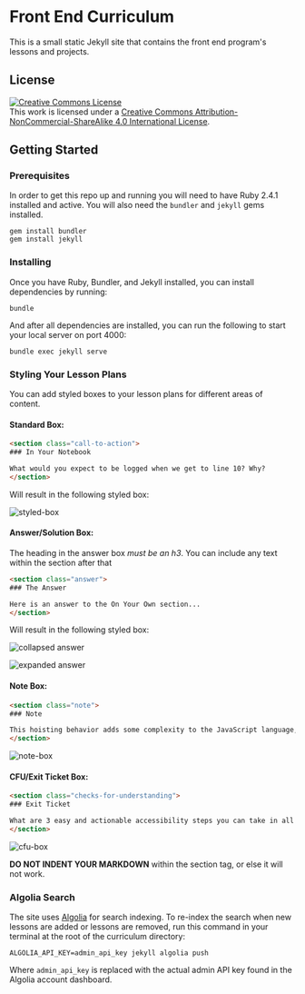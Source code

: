# Front End Curriculum

This is a small static Jekyll site that contains the front end program's lessons and projects.

## License

<a rel="license" href="http://creativecommons.org/licenses/by-nc-sa/4.0/"><img alt="Creative Commons License" style="border-width:0" src="https://i.creativecommons.org/l/by-nc-sa/4.0/88x31.png" /></a><br />This work is licensed under a <a rel="license" href="http://creativecommons.org/licenses/by-nc-sa/4.0/">Creative Commons Attribution-NonCommercial-ShareAlike 4.0 International License</a>.

## Getting Started

### Prerequisites

In order to get this repo up and running you will need to have Ruby 2.4.1 installed and active. You will also need the `bundler` and `jekyll` gems installed.

```shell
gem install bundler
gem install jekyll
```

### Installing

Once you have Ruby, Bundler, and Jekyll installed, you can install dependencies by running:

```shell
bundle
```

And after all dependencies are installed, you can run the following to start your local server on port 4000:

```shell
bundle exec jekyll serve
```


### Styling Your Lesson Plans

You can add styled boxes to your lesson plans for different areas of content.

#### Standard Box:

```html
<section class="call-to-action">
### In Your Notebook

What would you expect to be logged when we get to line 10? Why?
</section>
```

Will result in the following styled box:

![styled-box](https://user-images.githubusercontent.com/17582916/60548262-e75fd180-9cde-11e9-8964-03c4ee6152d9.png)

#### Answer/Solution Box:

The heading in the answer box *must be an h3*. You can include any text within the section after that

```html
<section class="answer">
### The Answer  

Here is an answer to the On Your Own section...
</section>
```

Will result in the following styled box:

![collapsed answer](https://user-images.githubusercontent.com/17582916/72355972-a725d680-36a5-11ea-8755-077ebf0d34dc.png)

![expanded answer](https://user-images.githubusercontent.com/17582916/72356019-be64c400-36a5-11ea-87e6-a5a7310db2bc.png)

#### Note Box:

```html
<section class="note">
### Note

This hoisting behavior adds some complexity to the JavaScript language, and is important to understand thoroughly in order to anticipate the values of your variables at any given time.
</section>
```

![note-box](https://user-images.githubusercontent.com/17582916/60548280-f2b2fd00-9cde-11e9-848c-6d58f4b6ebde.png)

#### CFU/Exit Ticket Box:

```html
<section class="checks-for-understanding">
### Exit Ticket

What are 3 easy and actionable accessibility steps you can take in all of your projects from here on out?
</section>
```

![cfu-box](https://user-images.githubusercontent.com/17582916/60548305-ff375580-9cde-11e9-9e06-739244d68973.png)

**DO NOT INDENT YOUR MARKDOWN** within the section tag, or else it will not work.


### Algolia Search

The site uses [Algolia](https://www.algolia.com/dashboard) for search indexing. To re-index the search when new lessons are added or lessons are removed, run this 
command in your terminal at the root of the curriculum directory:

```shell
ALGOLIA_API_KEY=admin_api_key jekyll algolia push
```

Where `admin_api_key` is replaced with the actual admin API key found in the Algolia account dashboard.
